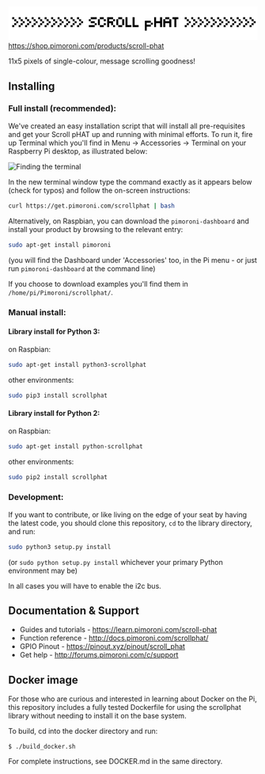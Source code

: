 ![Scroll pHAT](scroll-phat-logo-new.png)
https://shop.pimoroni.com/products/scroll-phat

11x5 pixels of single-colour, message scrolling goodness!

## Installing

### Full install (recommended):

We've created an easy installation script that will install all pre-requisites and get your Scroll pHAT
up and running with minimal efforts. To run it, fire up Terminal which you'll find in Menu -> Accessories -> Terminal
on your Raspberry Pi desktop, as illustrated below:

![Finding the terminal](http://get.pimoroni.com/resources/github-repo-terminal.png)

In the new terminal window type the command exactly as it appears below (check for typos) and follow the on-screen instructions:

```bash
curl https://get.pimoroni.com/scrollphat | bash
```

Alternatively, on Raspbian, you can download the `pimoroni-dashboard` and install your product by browsing to the relevant entry:

```bash
sudo apt-get install pimoroni
```
(you will find the Dashboard under 'Accessories' too, in the Pi menu - or just run `pimoroni-dashboard` at the command line)

If you choose to download examples you'll find them in `/home/pi/Pimoroni/scrollphat/`.

### Manual install:

#### Library install for Python 3:

on Raspbian:

```bash
sudo apt-get install python3-scrollphat
```

other environments: 

```bash
sudo pip3 install scrollphat
```

#### Library install for Python 2:

on Raspbian:

```bash
sudo apt-get install python-scrollphat
```

other environments: 

```bash
sudo pip2 install scrollphat
```

### Development:

If you want to contribute, or like living on the edge of your seat by having the latest code, you should clone this repository, `cd` to the library directory, and run:

```bash
sudo python3 setup.py install
```
(or `sudo python setup.py install` whichever your primary Python environment may be)

In all cases you will have to enable the i2c bus.

## Documentation & Support

* Guides and tutorials - https://learn.pimoroni.com/scroll-phat
* Function reference - http://docs.pimoroni.com/scrollphat/
* GPIO Pinout - https://pinout.xyz/pinout/scroll_phat
* Get help - http://forums.pimoroni.com/c/support

## Docker image

For those who are curious and interested in learning about Docker on the Pi, this repository includes a fully tested Dockerfile for using the scrollphat library without needing to install it on the base system.

To build, cd into the docker directory and run:

```
$ ./build_docker.sh
```

For complete instructions, see DOCKER.md in the same directory.
